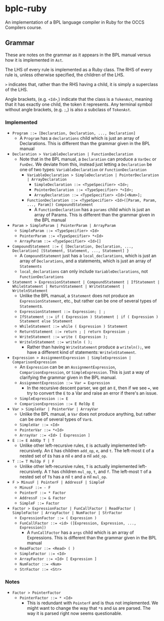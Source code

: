 bplc-ruby
====

An implementation of a BPL language compiler in Ruby for the OCCS Compilers course.

Grammar
---

These are notes on the grammar as it appears in the BPL manual versus how it is implemented in `Ast`.

The LHS of every rule is implemented as a Ruby class.  The RHS of every rule is, unless otherwise specified, the
children of the LHS.

`>` indicates that, rather than the RHS having a child, it is simply a superclass of the LHS.

Angle brackets, (e.g. `<Id>`,) indicate that the class is a `TokenAst`, meaning that it has exactly one child, the token
it represents.  Any terminal symbol without angle brackets, (e.g. `;`,) is also a subclass of `TokenAst`.

### Implemented

- `Program ::= [Declaration, Declaration, ..., Declaration]`
  - A `Program` has a `declarations` child which is just an array of Declarations.  This is different than the
    grammar given in the BPL manual
- `Declaration > VariableDeclaration | FunctionDeclaration`
  - Note that in the BPL manual, a `Declaration` can produce a `VarDec` or `FunDec`.  We deviate from this, instead just
    letting a `Declaration` be one of two types: `VariableDeclaration` or `FunctionDeclaration`
    - `VariableDeclaration > SimpleDeclaration | PointerDeclaration | ArrayDeclaration`
        - `SimpleDeclaration ::= <TypeSpecifier> <Id>;`
        - `PointerDeclaration ::= <TypeSpecifier> *<Id>;`
        - `ArrayDeclaration ::= <TypeSpecifier> <Id>[<Num>];`
    - `FunctionDeclaration ::= <TypeSpecifier> <Id>([Param, Param, ..., Param]) CompoundStatement`
      - A `FunctionDeclaration` has a `params` child which is just an array of Params.  This is different than the
        grammar given in the BPL manual
- `Param > SimpleParam | PointerParam | ArrayParam`
  - `SimpleParam ::= <TypeSpecifier> <Id>`
  - `PointerParam ::= <TypeSpecifier> *<Id>`
  - `ArrayParam ::= <TypeSpecifier> <Id>[]`
- `CompoundStatement ::= { [Declaration, Declaration, ..., Declaration] [Statement, Statement, ..., Statement] }`
  - A `CompoundStatement` just has a `local_declarations`, which is just an array of `Declarations`, and a statements, which is
    just an array of `Statements`
  - `local_declarations` can only include `VariableDeclarations`, not `FunctionDeclarations`
- `Statement > ExpressionStatement | CompoundStatement | IfStatement | WhileStatement | ReturnStatement | WriteStatement | WritelnStatement`
  - Unlike the BPL manual, a `Statement` does not produce an `ExpressionStatement`, etc., but rather can be one of several
    types of `Statement`s.
  - `ExpressionStatement ::= Expression; | ;`
  - `IfStatement ::= if ( Expression ) Statement | if ( Expression ) Statement else Statement`
  - `WhileStatement ::= while ( Expression ) Statement`
  - `ReturnStatement ::= return ; | return Expression ;`
  - `WriteStatement ::= write ( Expression );`
  - `WritelnStatement ::= writeln ( );`
    - Rather than having `WriteStatement` produce a `writeln();`, we have a different kind of statements: `WritelnStatement`.
- `Expression > AssignmentExpression | SimpleExpression | ComparisonExpression`
  - An `Expression` can be an `AssignmentExpression`, `ComparisonExpression`, or `SimpleExpression`.  This is just a way of
    clarifying the grammar given in the BPL manual.
  - `AssignmentExpression ::= Var = Expression`
    - In the recursive descent parser, we get an `E`, then if we see `=`, we try to convert the `E` to a Var and raise an
      error if there's an issue.
  - `SimpleExpression ::= E`
  - `ComparisonExpression ::= E RelOp E`
- `Var > SimpleVar | PointerVar | ArrayVar`
  - Unlike the BPL manual, a `Var` does not produce anything, but rather can be one of several types of `Var`s.
  - `SimpleVar ::= <Id>`
  - `PointerVar ::= *<Id>`
  - `ArrayVar ::= <Id> [ Expression ]`
- `E ::= E AddOp T | T`
  - Unlike other left-recursive rules, `E` is actually implemented left-recursively.  An `E` has children `add_op`, `e`, and
    `t`.  The left-most `E` of a nested set of `E`s has a nil `e` and a nil `add_op`.
- `T ::= T MulOp F | F`
  - Unlike other left-recursive rules, `T` is actually implemented left-recursively.  A `T` has children `mul_op`, `t`, and
    `f`.  The left-most `T` of a nested set of `T`s has a nil `t` and a nil `mul_op`.
- `F > MinusF | PointerF | AddressF | SimpleF`
  - `MinusF ::= - F`
  - `PointerF ::= * Factor`
  - `AddressF ::= & Factor`
  - `SimpleF ::= Factor`
- `Factor > ExpressionFactor | FunCallFactor | ReadFactor | SimpleFactor | ArrayFactor | NumFactor | StrFactor`
  - `ExpressionFactor ::= ( Expression )`
  - `FunCallFactor ::= <id> ([Expression, Expression, ..., Expression])`
    - A `FunCallFactor` has a `args` child which is an array of Expressions.  This is different than the grammar given
      in the BPL manual
  - `ReadFactor ::= <Read> ( )`
  - `SimpleFactor ::= <Id>`
  - `ArrayFactor ::= <Id> [ Expression ]`
  - `NumFactor ::= <Num>`
  - `StrFactor ::= <Str>`

### Notes

- `Factor > PointerFactor`
  - `PointerFactor ::= * <Id>`
    - This is redundant with `PointerF` and is thus not implemented.  We might want to change the way that `*`s and `&`s
      are parsed.  The way it is parsed right now seems questionable.

